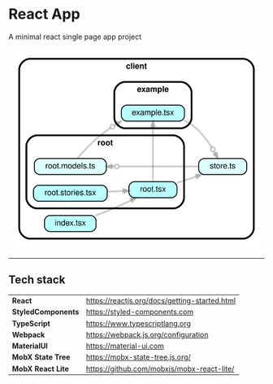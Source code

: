 # React App

A minimal react single page app project

![](dependencygraph.svg)

---


## Tech stack

|                            |                                               |
| -------------------------- | --------------------------------------------- |
| **React**                  | https://reactjs.org/docs/getting-started.html |
| **StyledComponents**       | https://styled-components.com                 |
| **TypeScript**             | https://www.typescriptlang.org                |
| **Webpack**                | https://webpack.js.org/configuration          |
| **MaterialUI**             | https://material-ui.com                       |
| **MobX State Tree**        | https://mobx-state-tree.js.org/               |
| **MobX React Lite**        | https://github.com/mobxjs/mobx-react-lite/    |